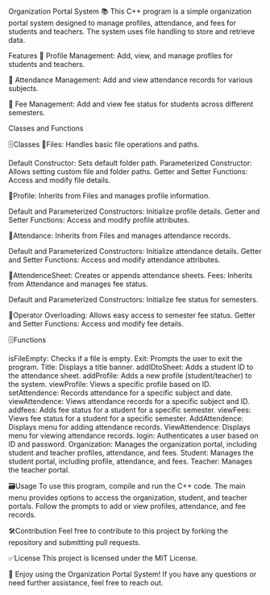 Organization Portal System
📚 This C++ program is a simple organization portal system designed to manage profiles, attendance, and fees for students and teachers.
The system uses file handling to store and retrieve data.

Features
🔹 Profile Management: Add, view, and manage profiles for students and teachers.

🔹 Attendance Management: Add and view attendance records for various subjects.

🔹 Fee Management: Add and view fee status for students across different semesters.

Classes and Functions

🗄️Classes
🔹Files: Handles basic file operations and paths.

Default Constructor: Sets default folder path.
Parameterized Constructor: Allows setting custom file and folder paths.
Getter and Setter Functions: Access and modify file details.

🔹Profile: Inherits from Files and manages profile information.

Default and Parameterized Constructors: Initialize profile details.
Getter and Setter Functions: Access and modify profile attributes.

🔹Attendance: Inherits from Files and manages attendance records.

Default and Parameterized Constructors: Initialize attendance details.
Getter and Setter Functions: Access and modify attendance attributes.

🔹AttendenceSheet: Creates or appends attendance sheets.
Fees: Inherits from Attendance and manages fee status.

Default and Parameterized Constructors: Initialize fee status for semesters.

🔹Operator Overloading: Allows easy access to semester fee status.
Getter and Setter Functions: Access and modify fee details.

🗄️Functions

isFileEmpty: Checks if a file is empty.
Exit: Prompts the user to exit the program.
Title: Displays a title banner.
addIDtoSheet: Adds a student ID to the attendance sheet.
addProfile: Adds a new profile (student/teacher) to the system.
viewProfile: Views a specific profile based on ID.
setAttendence: Records attendance for a specific subject and date.
viewAttendence: Views attendance records for a specific subject and ID.
addfees: Adds fee status for a student for a specific semester.
viewFees: Views fee status for a student for a specific semester.
AddAttendence: Displays menu for adding attendance records.
ViewAttendence: Displays menu for viewing attendance records.
login: Authenticates a user based on ID and password.
Organization: Manages the organization portal, including student and teacher profiles, attendance, and fees.
Student: Manages the student portal, including profile, attendance, and fees.
Teacher: Manages the teacher portal.

🗃️Usage
To use this program, compile and run the C++ code. The main menu provides options to access the organization, student, and teacher portals. Follow the prompts to add or view profiles, attendance, and fee records.

🛠️Contribution
Feel free to contribute to this project by forking the repository and submitting pull requests.

✅License
This project is licensed under the MIT License.

🎉 Enjoy using the Organization Portal System! If you have any questions or need further assistance, feel free to reach out.






